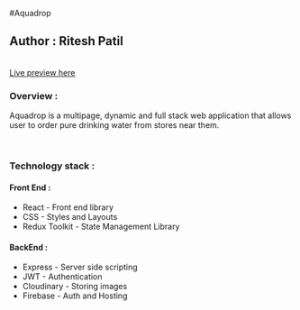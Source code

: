 #A q u a d r o p 

<h2>Author : Ritesh Patil</h2>
<br />
<a href="aquadrop.site">Live preview here</a>
<h3>Overview : </h3>
<p>Aquadrop is a multipage, dynamic and full stack web application that allows user to order pure drinking water from stores near them.</p>
<br/>
<h3>Technology stack : </h3>
<h4><b>Front End : </b></h4>
<ul>
  <li>React - Front end library</li>
  <li>CSS - Styles and Layouts</li>
  <li>Redux Toolkit - State Management Library</li>
</ul>
<h4><b>BackEnd :</b></h4>
<ul>
  <li>Express - Server side scripting</li>
  <li>JWT - Authentication</li>
  <li>Cloudinary - Storing images</li>
  <li>Firebase - Auth and Hosting</li>
</ul>
 
